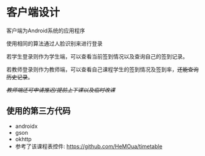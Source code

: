 # 客户端设计

客户端为Android系统的应用程序

使用相同的算法通过人脸识别来进行登录

若学生登录则作为学生端，可以查看当前签到情况以及查询自己的签到记录。

若教师登录则作为教师端，可以查看自己课程学生的签到情况及签到率，~~还能查询历史记录~~。

~~*教师端还可申请推迟/提前上下课以及临时改课*~~

## 使用的第三方代码
- androidx
- gson
- okhttp
- 参考了该课程表控件: https://github.com/HeMOua/timetable
